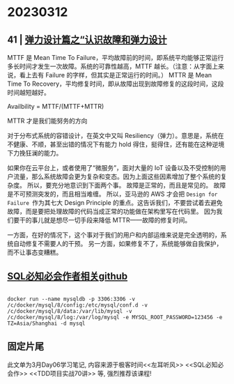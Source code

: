 # 20230312

## 41 | [弹力设计篇之“认识故障和弹力设计](https://time.geekbang.org/column/article/3912)

MTTF 是 Mean Time To Failure，平均故障前的时间，即系统平均能够正常运行多长时间才发生一次故障。系统的可靠性越高，MTTF 越长。（注意：从字面上来说，看上去有 Failure 的字样，但其实是正常运行的时间。） MTTR 是 Mean Time To Recovery，平均修复时间，即从故障出现到故障修复的这段时间，这段时间越短越好。

Availbility = MTTF/(MTTF+MTTR)

MTTR 才是我们能努务的方向

对于分布式系统的容错设计，在英文中又叫 Resiliency（弹力）。意思是，系统在不健康、不顺，甚至出错的情况下有能力 hold 得住，挺得住，还有能在这种逆境下力挽狂澜的能力。


如果你在云平台上，或者使用了“微服务”，面对大量的 IoT 设备以及不受控制的用户流量，那么系统故障会更为复杂和变态。因为上面这些因素增加了整个系统的复杂度。 所以，要充分地意识到下面两个事。 故障是正常的，而且是常见的。 故障是不可预测突发的，而且相当难缠。 所以，亚马逊的 AWS 才会把 `Design for Failure `作为其七大 Design Principle 的重点。这告诉我们，不要尝试着去避免故障，而是要把处理故障的代码当成正常的功能做在架构里写在代码里。 因为我们要干的事儿就是想尽一切手段来降低 MTTR——故障的修复时间。

一方面，在好的情况下，这个事对于我们的用户和内部运维来说是完全透明的，系统自动修复不需要人的干预。 另一方面，如果修复不了，系统能够做自我保护，而不让事态变糟糕。


## [SQL必知必会作者相关github](https://github.com/cystanford)



```

docker run --name mysqldb -p 3306:3306 -v /c/docker/mysql/8/config:/etc/mysql/conf.d -v /c/docker/mysql/8/data:/var/lib/mysql -v /c/docker/mysql/8/log:/var/log/mysql -e MYSQL_ROOT_PASSWORD=123456 -e TZ=Asia/Shanghai -d mysql

```

## 固定片尾

此文单为3月Day06学习笔记, 内容来源于极客时间<<左耳听风>> <<SQL必知必会作>> <<TDD项目实战70讲>> 等, 强烈推荐该课程!